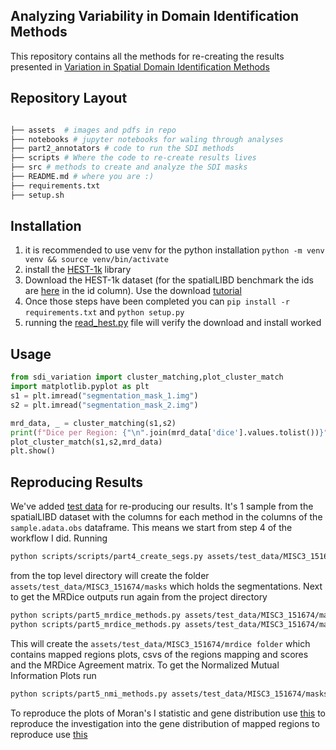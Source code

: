 ## Analyzing Variability in Domain Identification Methods

This repository contains all the methods for re-creating the results presented in [Variation in Spatial Domain Identification Methods](assets/SFU_CMPT415_Summer2025_ProjectReport_Isaac.pdf)

## Repository Layout
```python

├── assets  # images and pdfs in repo
├── notebooks # jupyter notebooks for waling through analyses
├── part2_annotators # code to run the SDI methods
├── scripts # Where the code to re-create results lives
├── src # methods to create and analyze the SDI masks
├── README.md # where you are :)
├── requirements.txt
├── setup.sh

```

## Installation
1. it is recommended to use venv for the python installation
    ```python -m venv venv && source venv/bin/activate```
2. install the [HEST-1k](https://github.com/mahmoodlab/HEST?tab=readme-ov-file#hest-library-installation) library 
3. Download the HEST-1k dataset (for the spatialLIBD benchmark the ids are [here](scripts/spatialLIBD_ids.csv) in the id column). Use the download [tutorial](https://github.com/mahmoodlab/HEST/blob/main/tutorials/1-Downloading-HEST-1k.ipynb)
4. Once those steps have been completed you can ```pip install -r requirements.txt``` and ```python setup.py```
5. running the [read_hest.py](scripts/misc/read_hest.py) file will verify the download  and install worked

## Usage
```python
from sdi_variation import cluster_matching,plot_cluster_match
import matplotlib.pyplot as plt
s1 = plt.imread("segmentation_mask_1.img")
s2 = plt.imread("segmentation_mask_2.img")

mrd_data, _ = cluster_matching(s1,s2)
print(f"Dice per Region: {"\n".join(mrd_data['dice'].values.tolist())}")
plot_cluster_match(s1,s2,mrd_data)
plt.show()
```


## Reproducing Results

We've added [test data](assets/test_data/MISC3_151674/) for re-producing our results. It's 1 sample from the spatialLIBD dataset with the columns for each method in the columns of the ```sample.adata.obs``` dataframe. This means we start from step 4 of the workflow I did. Running
```bash
python scripts/scripts/part4_create_segs.py assets/test_data/MISC3_151674/MISC3.h5 assets/test_data/MISC3_151674/
``` 
from the top level directory will create the folder ```assets/test_data/MISC3_151674/masks``` which holds the segmentations.  Next to get the MRDice outputs run again from the project directory
```bash
python scripts/part5_mrdice_methods.py assets/test_data/MISC3_151674/masks --unique
python scripts/part5_mrdice_methods.py assets/test_data/MISC3_151674/masks
``` 
This will create the ```assets/test_data/MISC3_151674/mrdice folder``` which contains mapped regions plots, csvs of the regions mapping and scores and the MRDice Agreement matrix.  To get the Normalized Mutual Information Plots run
```bash
python scripts/part5_nmi_methods.py assets/test_data/MISC3_151674/masks 
```

To reproduce the plots of Moran's I statistic and gene distribution use [this](notebooks/clustered_gene_dist.ipynb) to reproduce the investigation into the gene distribution of mapped regions to reproduce use [this](notebooks/pairwise_gene_dist.ipynb)

